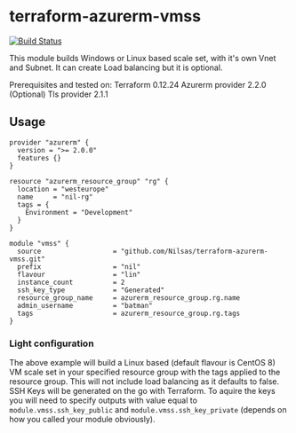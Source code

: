 # terraform-azurerm-vmss

[![Build Status](https://dev.azure.com/NilsasFirantas/tf-playground/_apis/build/status/Nilsas.terraform-azurerm-vmss?branchName=master)](https://dev.azure.com/NilsasFirantas/tf-playground/_build/latest?definitionId=8&branchName=master)

This module builds Windows or Linux based scale set, with it's own Vnet and Subnet. It can create Load balancing but it is optional.

Prerequisites and tested on:
Terraform 0.12.24
Azurerm provider 2.2.0
(Optional) Tls provider 2.1.1

## Usage

```hcl
provider "azurerm" {
  version = ">= 2.0.0"
  features {}
}

resource "azurerm_resource_group" "rg" {
  location = "westeurope"
  name     = "nil-rg"
  tags = {
    Environment = "Development"
  }
}

module "vmss" {
  source                  = "github.com/Nilsas/terraform-azurerm-vmss.git"
  prefix                  = "nil"
  flavour                 = "lin"
  instance_count          = 2
  ssh_key_type            = "Generated"
  resource_group_name     = azurerm_resource_group.rg.name
  admin_username          = "batman"
  tags                    = azurerm_resource_group.rg.tags
}
```

### Light configuration
The above example will build a Linux based (default flavour is CentOS 8) VM scale set in your specified resource group with the tags applied to the resource group.
This will not include load balancing as it defaults to false.
SSH Keys will be generated on the go with Terraform. To aquire the keys you will need to specify outputs with value equal to `module.vmss.ssh_key_public` and `module.vmss.ssh_key_private` (depends on how you called your module obviously).

